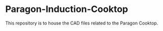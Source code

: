 # Paragon-Induction-Cooktop

This repository is to house the CAD files related to the Paragon Cooktop.
